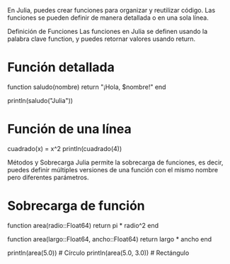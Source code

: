 En Julia, puedes crear funciones para organizar y reutilizar código. Las funciones se pueden definir de manera detallada o en una sola línea.

Definición de Funciones
Las funciones en Julia se definen usando la palabra clave function, y puedes retornar valores usando return.

# Función detallada
function saludo(nombre)
    return "¡Hola, $nombre!"
end

println(saludo("Julia"))

# Función de una línea
cuadrado(x) = x^2
println(cuadrado(4))

Métodos y Sobrecarga
Julia permite la sobrecarga de funciones, es decir, puedes definir múltiples versiones de una función con el mismo nombre pero diferentes parámetros.

# Sobrecarga de función
function area(radio::Float64)
    return pi * radio^2
end

function area(largo::Float64, ancho::Float64)
    return largo * ancho
end

println(area(5.0))  # Círculo
println(area(5.0, 3.0))  # Rectángulo

